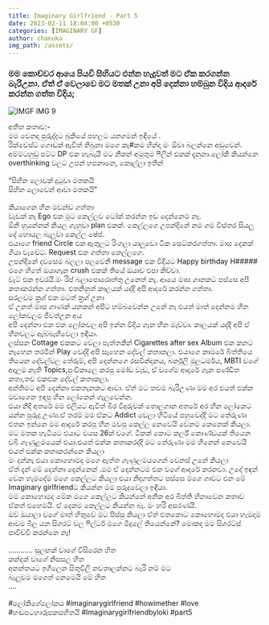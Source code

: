```yaml
---
title: Imaginary Girlfriend - Part 5
date: 2023-02-11 18:04:00 +0530
categories: [IMAGINARY GF]
author: chanuka
img_path: /assets/
---
```


### මම කොච්චර ආයෙ පියවි සිහියට එන්න හැදුවත් මට ඒක කරගන්න බැරිඋනා. ඒත් ඒ වෙලාවෙ මට මතක් උනා අපි දෙන්නා හම්බුන විදිය ආදරේ කරන්න ගත්ත විදිය;

![IMGF IMG 9](img-9.jpeg)

අතීත කතාව:- <br>
මම වෙනදා පුරුද්දට බුකියේ පහලට යනගමන් ඉඳියේ . <br>
රික්වෙස්ට් ගොඩක් ඇවිත් තිබුනා මගෙ කැ#කම හින්දා මං ඕවා බලන්නෙ අඩුවෙන්.  <br>
අම්මටහුඩු පට්ට DP එක හැබැයි මට නිකන් අමුතුම ෆීලින් එකක් දැනුනා.ලෝකි කියන්නෙ overthinking වලට උපන් හපනානෙ, කොල්ලා ඉතින් <br> <br>
“සිහින ලොවක් දුටුවා මතකයි <br>
සිහින ලොවෙන් ආවා මතකයි” <br> <br>
කියාගෙන හීන මවන්ඩ ගත්තා <br>
වැඩක් නැ Ego එක මූට කෙල්ලව ටෝක් කරන්න ඉඩ දෙන්නෙම නෑ. <br>
ඕනි හුයන්නක් කියල ගැහුවා plan එකක්. කෙල්ලගෙ උපන්දිනේ නම ගම විස්තර සියලු දේ හොයල බැලුවා කෙල්ල ෂේප්. <br>
එයාගෙ friend Circle එක ඇතුලට රිංගලා යාලුවො ටික සෙට්කරගත්තා. මාස දෙකක් ගියා වැඩේට. Request එක ගත්තා කෙල්ලගෙ.  <br>
උපන්දිනේ දවසෙම බලලා පලවෙනි message එක විදියට Happy birthday H##### මගෙ හිතේ ඔයාගැන crush එකක් තියේ ඔයාව එපා කිව්වා. <br>
චැට් එක ඉවරයි.මං රිප් බලාපොරොත්තු උනෙත් නැ.
ආයෙ මාස ගානකට පස්සෙ අපි කතාකරන්න ගත්තා. එතනිනුත් කාලයක් යද්දි අපි ආදරේ කරන්න ගත්තා. <br>
සරලවම ක්‍රශ් එක මටත් ක්‍රශ් උනා <br>
ඒ උනත් මාස ගාණක් යනකන් අපිට හම්බවෙන්න උනේ නෑ
එයත් මාත් දෙන්නම හීන ලෝකවලම ජීවත්උන අය <br>
අපි දෙන්නා එක එක ලෝකවල අපි ඉන්න විදිය ගැන හීන මැව්වා. කාලයක් යද්දි අපි ඒ හීනවලට ඇබ්බැහිවෙලා ඉඳියා.  <br>
ලස්සන Cottage එකකට වෙලා පැත්තකින් Cigarettes after sex Album එක කනට නෑහෙන තරමින් Play වෙද්දි අපි සෑහෙන දේවල් කතාකලා. එයාගෙ කාමරේ බිත්තියෙ තියෙන දේවල්වල තේරුම්, අපි දෙන්නගෙ රසවින්දනය, බර්නුලි මූලධර්මය, MBTI වගේ අදාලම නැති Topics,පුංචිකාලෙ කරපු මෝඩ වැඩ, ඒ වගේම ආදරේ ගැන පණ්ඩිත කතා,තව එකඑක දේවල් කතාකලා. <br> 
අන්තිමට අපි දෙන්නා එකතැනකට ආවා. ඒත් මට තවම බැරිඋණා මම අර එයත් එක්ක මවාගෙන ඉඳපු හීන ලෝකෙන් ගැලවෙන්න. <br>
එයා නිදි අතරේ මම එලියට ඇවිත් බීර වීදුරුවක් තොලගාන අතරේ අර හීන ලෝකෙට යන්න පුරුදු උණා.ඒ තරම් මම ඒකට Addict වෙලා හිටියේ
පහුවෙද්දි මට තේරුණා එතන ඉන්නෙ මම ආදරේ කරපු හීන මවපු කෙල්ල නෙවෙයි වෙනම කෙනෙක් කියලා. මට මතක හැටියට එයාට වයස 26ක් වගේ. ටිකක් කොට කර්ල් කොණ්ඩයක් තියෙන චබී ගෑණුළමයෙක් එයා.එයත් එක්ක කතාකරද්දි මට තේරුණා මම හීනෙන් නෙවෙයි එයත් එක්ක කතාකරන්නෙ කියලා <br>
 මං දන්නැ එයා කොහොමද මගෙ ඇත්ත ගෑණුලමයගෙන් වෙනස් උනේ කියලා <br>
ඒත් දැන් මේ දෙන්නා දෙන්නෙක් .මම ඒ දෙන්නටම එක වගේ ආදරේ කරනවා. උදේ ඉඳන් වෙන හැමදේම මගෙ කෙල්ලට කියලා එයා නිදාගත්තට පස්සෙ මගෙ ගාවට එන මේ Imaginary girlfriendට කියන්න මම පුරුදුවෙලා ඉඳියා.  <br>
මම කොහොමද මේක මගෙ කෙල්ලට කියන්නේ අනික අර බිත්ති හිනාවෙන කතාව ඒකත් එහෙමයි. ඒ දෙකම කෙල්ලට කියන්න බෑ. මං හරි අසරණයි. <br>
ඔව් ඔයාලා වගේ මාත් හිතුවේ මට පිස්සු කියලා
ඒත් එතකොට කොහොමද එයා හැමදාම ආවම බීල යන සිගරට් වල ෆිල්ටර් මගෙ මිදුලේ තියෙන්නේ? මොකද මම සිගරට්ස් පාවිච්චි කරන්නෙ නෑ! <br> <br>
…………
සුලඟක් වාගේ විසිරෙන හිත <br>
කන්දක් වාගේ නිසසල හිත <br>
අනන්තයට ඉගිලෙන සිතුවිලි නවතාලන්නට බැරි නම් මට <br>
බැලූවම මගෙත් නෙමෙයි මේ හිත <br>
…. <br> <br>
#ලෝකිගේලෝකය #imaginarygirlfriend #howimether #love #හඬපටහාරූපකසහිතයි
#Imaginarygirlfriendbyloki #part5
